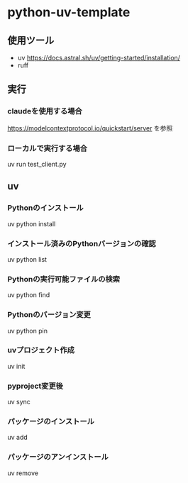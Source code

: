 # python-uv-template


## 使用ツール
- uv
https://docs.astral.sh/uv/getting-started/installation/
- ruff

## 実行
### claudeを使用する場合

https://modelcontextprotocol.io/quickstart/server
を参照

### ローカルで実行する場合
uv run test_client.py



## uv
### Pythonのインストール
uv python install <python version>

### インストール済みのPythonバージョンの確認
uv python list

### Pythonの実行可能ファイルの検索
uv python find

### Pythonのバージョン変更
uv python pin <python version>

### uvプロジェクト作成
uv init <project name>

### pyproject変更後
uv sync

### パッケージのインストール
uv add <package>

### パッケージのアンインストール
uv remove <package>
